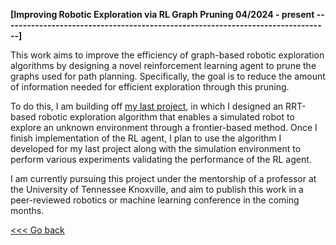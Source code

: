 **[Improving Robotic Exploration via RL Graph Pruning             04/2024 - present
--------------------------------------------------------------------------------]**

This work aims to improve the efficiency of graph-based robotic exploration
algorithms by designing a novel reinforcement learning agent to prune the graphs
used for path planning. Specifically, the goal is to reduce the amount of
information needed for efficient exploration through this pruning.

To do this, I am building off [my last project](robot-exploration-rrt.html), in which I designed an RRT-based
robotic exploration algorithm that enables a simulated robot to explore an
unknown environment through a frontier-based method. Once I finish
implementation of the RL agent, I plan to use the algorithm I developed for my
last project along with the simulation environment to perform various
experiments validating the performance of the RL agent.

I am currently pursuing this project under the mentorship of a professor at the
University of Tennessee Knoxville, and aim to publish this work in a 
peer-reviewed robotics or machine learning conference in the coming months.

[<<< Go back](/projects)

